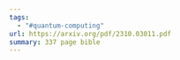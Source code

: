 ```yaml
---
tags:
  - "#quantum-computing"
url: https://arxiv.org/pdf/2310.03011.pdf
summary: 337 page bible
---
```

